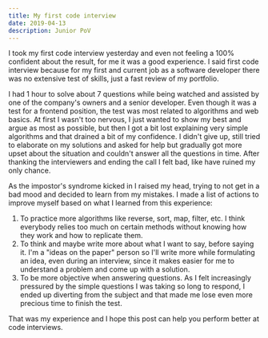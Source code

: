 ```yaml
---
title: My first code interview
date: 2019-04-13
description: Junior PoV
---
```

I took my first code interview yesterday and even not feeling a 100% confident about the result, for me it was a good experience. I said first code interview because for my first and current job as a software developer there was no extensive test of skills, just a fast review of my portfolio.

I had 1 hour to solve about 7 questions while being watched and assisted by one of the company's owners and a senior developer. Even though it was a test for a frontend position, the test was most related to algorithms and web basics. At first I wasn't too nervous, I just wanted to show my best and argue as most as possible, but then I got a bit lost explaining very simple algorithms and that drained a bit of my confidence. I didn't give up, still tried to elaborate on my solutions and asked for help but gradually got more upset about the situation and couldn't answer all the questions in time. After thanking the interviewers and ending the call I felt bad, like have ruined my only chance.

As the impostor's syndrome kicked in I raised my head, trying to not get in a bad mood and decided to learn from my mistakes. I made a list of actions to improve myself based on what I learned from this experience:

1. To practice more algorithms like reverse, sort, map, filter, etc. I think everybody relies too much on certain methods without knowing how they work and how to replicate them.
2. To think and maybe write more about what I want to say, before saying it. I'm a "ideas on the paper" person so I'll write more while formulating an idea, even during an interview, since it makes easier for me to understand a problem and come up with a solution.
3. To be more objective when answering questions. As I felt increasingly pressured by the simple questions I was taking so long to respond, I ended up diverting from the subject and that made me lose even more precious time to finish the test.

That was my experience and I hope this post can help you perform better at code interviews.
